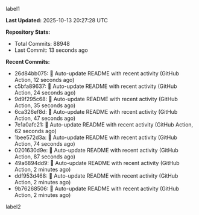 
label1 
<!-- ACTIVITY_START -->
**Last Updated:** 2025-10-13 20:27:28 UTC

**Repository Stats:**
- Total Commits: 88948
- Last Commit: 13 seconds ago

**Recent Commits:**
- 26d84bb075: 🤖 Auto-update README with recent activity (GitHub Action, 12 seconds ago)
- c5bfa89637: 🤖 Auto-update README with recent activity (GitHub Action, 24 seconds ago)
- 9d9f295c68: 🤖 Auto-update README with recent activity (GitHub Action, 35 seconds ago)
- 6ca326ef8d: 🤖 Auto-update README with recent activity (GitHub Action, 47 seconds ago)
- 7e1a0afc21: 🤖 Auto-update README with recent activity (GitHub Action, 62 seconds ago)
- 1bee572d3a: 🤖 Auto-update README with recent activity (GitHub Action, 74 seconds ago)
- 0201630d9e: 🤖 Auto-update README with recent activity (GitHub Action, 87 seconds ago)
- 49a6894dd9: 🤖 Auto-update README with recent activity (GitHub Action, 2 minutes ago)
- ddf953d468: 🤖 Auto-update README with recent activity (GitHub Action, 2 minutes ago)
- 9b76268506: 🤖 Auto-update README with recent activity (GitHub Action, 2 minutes ago)
<!-- ACTIVITY_END -->

label2
